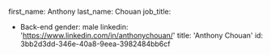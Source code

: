 first_name: Anthony
last_name: Chouan
job_title:
  - Back-end
gender: male
linkedin: 'https://www.linkedin.com/in/anthonychouan/'
title: 'Anthony Chouan'
id: 3bb2d3dd-346e-40a8-9eea-3982484bb6cf
